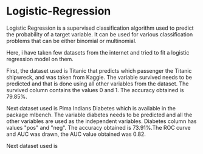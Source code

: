 # Logistic-Regression

Logistic Regression is a supervised classification algorithm used to predict the probability of a target variable. It can be used for various classification problems that can be either binomial or multinomial. 

Here, i have taken few datasets from the internet and tried to fit a logistic regression model on them.

First, the dataset used is Titanic that predicts which passenger the Titanic shipwreck, and was taken from Kaggle. The variable survived needs to be predicted and that is done using all other variables from the dataset. The survived column contains the values 0 and 1. The accuracy obtained is 79.85%.

Next dataset used is Pima Indians Diabetes which is available in the package mlbench. The variable diabetes needs to be predicted and all the other variables are used as the independent variables. Diabetes column has values "pos" and "neg". The accuracy obtained is 73.91%.The ROC curve and AUC was drawn, the AUC value obtained was 0.82.

Next dataset used is 
